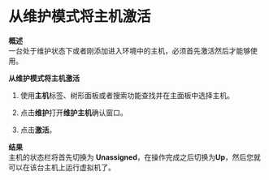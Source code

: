 # 从维护模式将主机激活

**概述**<br/>
  一台处于维护状态下或者刚添加进入环境中的主机，必须首先激活然后才能够使用。

**从维护模式将主机激活**

1. 使用**主机**标签、树形面板或者搜索功能查找并在主面板中选择主机。

1. 点击**维护**打开**维护主机**确认窗口。

1. 点击**激活**。


**结果**<br/>
  主机的状态栏将首先切换为 **Unassigned**，在操作完成之后切换为**Up**，然后您就可以在该台主机上运行虚拟机了。
